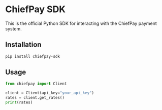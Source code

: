 # ChiefPay SDK

This is the official Python SDK for interacting with the ChiefPay payment system.

## Installation

```bash
pip install chiefpay-sdk
```

## Usage

```python
from chiefpay import Client

client = Client(api_key="your_api_key")
rates = client.get_rates()
print(rates)
```